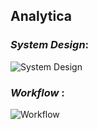 ## Analytica 

### *System Design*:
![System Design](https://github.com/Team-SIH-23/Analytica/assets/90026952/72eb3243-a8ac-4e92-823c-c378edd8d009)

### *Workflow* :

![Workflow](https://github.com/Team-SIH-23/Analytica/assets/90026952/cecd0395-a8a7-4dcc-962c-2fbbd672d4d4)
